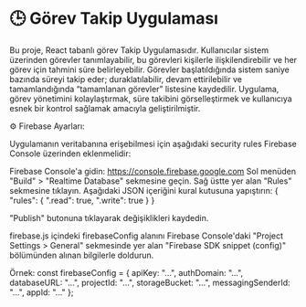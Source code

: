 # 🕒 Görev Takip Uygulaması

Bu proje, React tabanlı görev Takip Uygulamasıdır. Kullanıcılar sistem üzerinden görevler tanımlayabilir, bu görevleri kişilerle ilişkilendirebilir ve her görev için tahmini süre belirleyebilir. Görevler başlatıldığında sistem saniye bazında süreyi takip eder; duraklatılabilir, devam ettirilebilir ve tamamlandığında “tamamlanan görevler” listesine kaydedilir. Uygulama, görev yönetimini kolaylaştırmak, süre takibini görselleştirmek ve kullanıcıya esnek bir kontrol sağlamak amacıyla geliştirilmiştir.

⚙️ Firebase Ayarları:

Uygulamanın veritabanına erişebilmesi için aşağıdaki security rules Firebase Console üzerinden eklenmelidir:

Firebase Console'a gidin: https://console.firebase.google.com
Sol menüden "Build" > "Realtime Database" sekmesine geçin.
Sağ üstte yer alan "Rules" sekmesine tıklayın.
Aşağıdaki JSON içeriğini kural kutusuna yapıştırın:
{
  "rules": {
    ".read": true,
    ".write": true
  }
}

"Publish" butonuna tıklayarak değişiklikleri kaydedin.


firebase.js içindeki firebaseConfig alanını Firebase Console'daki "Project Settings > General" sekmesinde yer alan "Firebase SDK snippet (config)" bölümünden alınan bilgilerle doldurun.

Örnek: const firebaseConfig = { 
    apiKey: "...", 
    authDomain: "...", 
    databaseURL: "...", 
    projectId: "...", 
    storageBucket: "...", 
    messagingSenderId: "...", 
    appId: "..." 
    };

